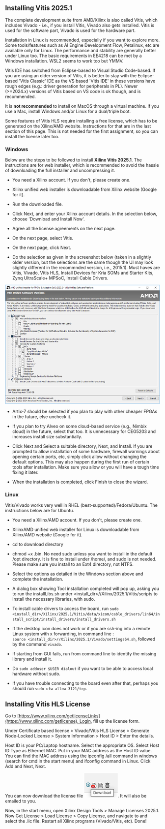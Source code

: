 ## Installing Vitis 2025.1

The complete development suite from AMD/Xilinx is also called Vitis, which includes Vivado - i.e., if you install Vitis, Vivado also gets installed. Vitis is used for the software part, Vivado is used for the hardware part.

Installation in Linux is recommended, especially if you want to explore more. Some tools/features such as AI Engine Development Flow, Petalinux, etc are available only for Linux. The performance and stability are generally better under Linux too. The basic requirements in EE4218 can be met by a Windows installation. WSL2 seems to work too but YMMV.

Vitis IDE has switched from Eclipse-based to Visual Studio Code-based. If you are using an older version of Vitis, it is better to stay with the Eclipse-based 'Vitis Classic' IDE as the VS based 'Vitis IDE' in these versions have rough edges (e.g.: driver generation for peripherals in PL). Newer (>=2024.x) versions of Vitis based on VS code is ok though, and is recommended.

It is **not recommended** to install on MacOS through a virtual machine. If you use a Mac, install Windows and/or Linux for a dual/triple boot.

Some features of Vitis HLS require installing a free license, which has to be generated on the Xilinx/AMD website. Instructions for that are in the last section of this page. This is not needed for the first assignment, so you can install the license later too.

### Windows

Below are the steps to be followed to install **Xilinx Vitis 2025.1**. The instructions are for web installer, which is recommended to avoid the hassle of downloading the full installer and uncompressing it.

* You need a Xilinx account. If you don't, please create one.

* Xilinx unified web installer is downloadable from Xilinx website (Google for it).

* Run the downloaded file.

* Click Next, and enter your Xilinx account details. In the selection below, choose 'Download and Install Now'.

* Agree all the license agreements on the next page.

* On the next page, select Vitis.

* On the next page, click Next.

* Do the selection as given in the screenshot below (taken in a slightly older version, but the selections are the same though the UI may look slightly different in the recommnded version, i.e., 2015.1). Must haves are Vitis, Vivado, Vitis HLS, Install Devices for Kria SOMs and Starter Kits, Zynq UltraScale+ MPSoC, Install Cable Drivers.

![](Vivado_Install/Device_Selection.png)

* Artix-7 should be selected if you plan to play with other cheaper FPGAs in the future, else uncheck it.

* If you plan to try Alveo on some cloud-based service (e.g., Nimbix cloud) in the future, select that too. It is unnecessary for CEG5203 and increases install size substantially.

* Click Next and Select a suitable directory, Next, and Install. If you are prompted to allow installation of some hardware, firewall warnings about opening certain ports, etc, simply click allow without changing the default options. This may also happen during the first run of certain tools after installation. Make sure you allow or you will have a tough time fixing it later.

* When the installation is completed, click Finish to close the wizard.

### Linux

Vitis/Vivado works very well in RHEL (best-supported)/Fedora/Ubuntu. The instructions below are for Ubuntu.

* You need a Xilinx/AMD account. If you don't, please create one.

* XilinxAMD unified web installer for Linux is downloadable from Xilinx/AMD website (Google for it).

* cd to download directory

* chmod +x .bin. No need sudo unless you want to install in the default /opt directory. It is fine to install under /home/, and sudo is not needed. Please make sure you install to an Ext4 directory, not NTFS.

* Select the options as detailed in the Windows section above and complete the installation.

* A dialog box showing Tool installation completed will pop up, asking you to run the installLibs.sh under <install_dir>//Xilinx/2025.1/Vitis/scripts to install the necessary libraries, with sudo.

* To install cable drivers to access the board, run `sudo <install_dir>/Xilinx/2025.1/Vitis/data/xicom/cable_drivers/lin64/install_script/install_drivers/install_drivers.sh`

* If the desktop icon does not work or if you are ssh-ing into a remote Linux system with x forwarding, in command line : `source <install_dir>//Xilinx/2025.1/Vivado/settings64.sh`, followed by the command `vivado`.

* If starting from GUI fails, run from command line to identify the missing library and install it.

* Do `sudo adduser $USER dialout` if you want to be able to access local hardware without sudo.

* If you have trouble connecting to the board even after that, perhaps you should run `sudo ufw allow 3121/tcp`.

## Installing Vitis HLS License

Go to [https://www.xilinx.com/getlicenseLinks](https://www.xilinx.com/getlicense). Login, fill up the license form.

Under Certificate based license > Vivado/Vitis HLS License > Generate Node-Locked License > System Information > Host ID > Enter the details.

Host ID is your PC/Laptop hostname. Select the appropriate OS. Select Host ID Type as Ethernet MAC. Put in your MAC address as the Host ID value. You can find the MAC address using the ipconfig /all command in windows (search for cmd in the start menu) and ifconfig command in Linux. Click Add and Next, Next.

You can now download the license file ![](Vivado_Install/License_Download.png). It will also be emailed to you.

Now, in the start menu, open Xilinx Design Tools > Manage Licenses 2025.1. Now Get License > Load License > Copy License, and navigate to and select the .lic file. Restart all Xilinx programs (Vivado/Vitis, etc). Done!

